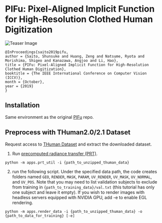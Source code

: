 # PIFu: Pixel-Aligned Implicit Function for High-Resolution Clothed Human Digitization
![Teaser Image](https://shunsukesaito.github.io/PIFu/resources/images/teaser.png)

```
@InProceedings{saito2019pifu,
author = {Saito, Shunsuke and Huang, Zeng and Natsume, Ryota and Morishima, Shigeo and Kanazawa, Angjoo and Li, Hao},
title = {PIFu: Pixel-Aligned Implicit Function for High-Resolution Clothed Human Digitization},
booktitle = {The IEEE International Conference on Computer Vision (ICCV)},
month = {October},
year = {2019}
}
```

## Installation
Same environment as the original [PIFu](https://shunsukesaito.github.io/PIFu) repo. 


## Preprocess with THuman2.0/2.1 Dataset

Request access to [THuman Dataset](https://github.com/ytrock/THuman2.0-Dataset) and extract the downloaded dataset. 

1. Run [precomputed radiance transfer (PRT)](https://sites.fas.harvard.edu/~cs278/papers/prt.pdf). 

```
python -m apps.prt_util -i {path_to_unzipped_thuman_data}
```

2. run the following script. Under the specified data path, the code creates folders named `GEO`, `RENDER`, `MASK`, `PARAM`, `UV_RENDER`, `UV_MASK`, `UV_NORMAL`, and `UV_POS`. Note that you may need to list validation subjects to exclude from training in `{path_to_training_data}/val.txt` (this tutorial has only one subject and leave it empty). If you wish to render images with headless servers equipped with NVIDIA GPU, add -e to enable EGL rendering.
```
python -m apps.render_data -i {path_to_unzipped_thuman_data} -o {path_to_data_for_training} [-e]
```
